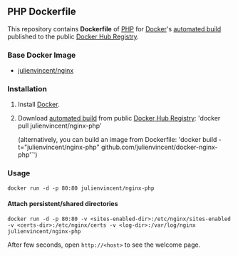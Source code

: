 ## PHP Dockerfile


This repository contains **Dockerfile** of [PHP](http://php.net/) for [Docker](https://www.docker.com/)'s [automated build](https://registry.hub.docker.com/u/julienvincent/nginx-php/) published to the public [Docker Hub Registry](https://registry.hub.docker.com/).


### Base Docker Image

* [julienvincent/nginx](https://registry.hub.docker.com/u/julienvincent/nginx/)


### Installation

1. Install [Docker](https://www.docker.com/).

2. Download [automated build](https://registry.hub.docker.com/u/julienvincent/nginx-php/) from public [Docker Hub Registry](https://registry.hub.docker.com/): 'docker pull julienvincent/nginx-php'

   (alternatively, you can build an image from Dockerfile: 'docker build -t="julienvincent/nginx-php" github.com/julienvincent/docker-nginx-php'`')


### Usage

    docker run -d -p 80:80 julienvincent/nginx-php

#### Attach persistent/shared directories

    docker run -d -p 80:80 -v <sites-enabled-dir>:/etc/nginx/sites-enabled -v <certs-dir>:/etc/nginx/certs -v <log-dir>:/var/log/nginx julienvincent/nginx-php

After few seconds, open `http://<host>` to see the welcome page.
